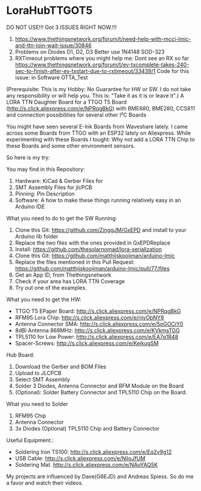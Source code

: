 # LoraHubTTGOT5
DO NOT USE!!!
Got 3 ISSUES RIGHT NOW.!!! 
1. https://www.thethingsnetwork.org/forum/t/need-help-with-mcci-lmic-and-ttn-join-wait-issue/30846
2. Problems on Diodes D1, D2, D3 Better use 1N4148 SOD-323
3. RXTimeout problems where you might help me:  Dont see an RX so far
https://www.thethingsnetwork.org/forum/t/ev-txcomplete-takes-240-sec-to-finish-after-ev-txstart-due-to-rxtimeout/33439/1
Code for this issue: in Software OTTA_Test

(Prerequisite: This is my Hobby: No Guarantee for HW or SW. I do not take any responsibility or will help you. This is: "Take it as it is or leave it".)
A LORA TTN Daughter Board for a TTGO T5 Board (http://s.click.aliexpress.com/e/NPRqgBkG) with BME680, BME280, CCS811 and connection possibilities for several other I²C Boards


You might have seen several E-Ink Boards from Waveshare lately. I came across some Boards from TTGO with an ESP32 lately on Aliexpress.
While experimenting with these Boards I tought: Why not add a LORA TTN Chip to these Boards and some other environment sensors.

So here is my try:

You may find in this Repository:
1. Hardware: KiCad & Gerber Files for 
2. SMT Assembly Files for jlcPCB 
3. Pinning: Pin Description
4. Software: A how to make these things running relatively easy in an Arduino IDE

What you need to do to get the SW Running:
1. Clone this Git: https://github.com/ZinggJM/GxEPD and install to your Arduino lib folder
2. Replace the two files with the ones provided in GxEPDReplace
3. Install: https://github.com/thesolarnomad/lora-serialization
4. Clone this Git: https://github.com/matthijskooijman/arduino-lmic
5. Replace the files mentioned in this Pull Request: https://github.com/matthijskooijman/arduino-lmic/pull/77/files
6. Get an App ID, from Thethingsnetwork
7. Check if your area has LORA TTN Coverage
8. Try out one of the examples.

What you need to get the HW:
- TTGO T5 EPaper Board: http://s.click.aliexpress.com/e/NPRqgBkG
- RFM95 Lora Chip: http://s.click.aliexpress.com/e/njvObNY8
- Antenna Connector SMA: http://s.click.aliexpress.com/e/5oGOCiY0
- 8dBi Antenna 868MHz: http://s.click.aliexpress.com/e/KVkmsTGG
- TPL5110 for Low Power: http://s.click.aliexpress.com/e/EA7q1R48
- Spacer-Screws: http://s.click.aliexpress.com/e/KejkugSM

Hub Board:
1. Download the Gerber and BOM Files
2. Upload to JLCPCB
3. Select SMT Assembly
4. Solder 3 Diodes, Antenna Connector and RFM Module on the Board
5. (Optional): Solder Battery Connector and TPL5110 Chip on the Board.

What you need to Solder
1. RFM95 Chip
2. Antenna Connector
3. 3x Diodes
(Optional) TPL5110 Chip and Battery Connector

Useful Equipment.:
- Soldering Iron TS100: http://s.click.aliexpress.com/e/Eq2v9g12
- USB Cable: http://s.click.aliexpress.com/e/NiloJfUM
- Soldering Mat. http://s.click.aliexpress.com/e/NAoYAQ5K

My projects are influenced by Dave(G6EJD) and Andreas Spiess. So do me a favor and watch their videos.

